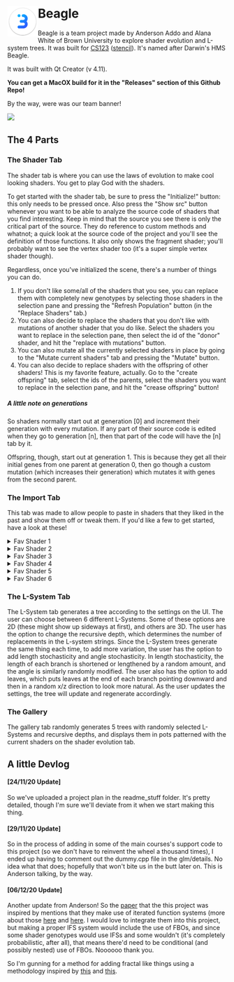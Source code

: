 #  <img src="./readme_stuff/icon_1024.png" height= 70 align="left" />Beagle

Beagle is a team project made by Anderson Addo and Alana White of Brown University to explore shader evolution and L-system trees. It was built for [CS123](https://cs.brown.edu/courses/cs123) ([stencil](https://github.com/cs123tas/final-stencil)). It's named after Darwin's HMS Beagle.

It was built with Qt Creator (v 4.11). 

**You can get a MacOX build for it in the "Releases" section of this Github Repo!**

By the way, were was our team banner!

<img src="./readme_stuff/team_banner.jpg" height=300 />

## The 4 Parts

### The Shader Tab

The shader tab is where you can use the laws of evolution to make cool looking shaders. You get to play God with the shaders.

To get started with the shader tab, be sure to press the "Initialize!" button: this only needs to be pressed once. Also press the "Show src" button whenever you want to be able to analyze the source code of shaders that you find interesting. Keep in mind that the source you see there is only the critical part of the source. They do reference to custom methods and whatnot; a quick look at the source code of the project and you'll see the definition of those functions. It also only shows the fragment shader; you'll probably want to see the vertex shader too (it's a super simple vertex shader though).

Regardless, once you've  initialized the scene, there's a number of things you can do. 

1. If you don't like some/all of the shaders that you see, you can replace them with completely new genotypes by selecting those shaders in the selection pane and pressing the "Refresh Population" button (in the "Replace Shaders" tab.)
2. You can also decide to replace the shaders that you don't like with mutations of another shader that you do like. Select the shaders you want to replace in the selection pane, then select the id of the "donor" shader, and hit the "replace with mutations" button.
3. You can also mutate all the currently selected shaders in place by going to the "Mutate current shaders" tab and pressing the "Mutate" button.
4. You can also decide to replace shaders with the offspring of other shaders! This is my favorite feature, actually. Go to the "create offspring" tab, select the ids of the parents, select the shaders you want to replace in the selection pane, and hit the "crease offspring" button!

##### A little note on generations

So shaders normally start out at generation [0] and increment their generation with every mutation. If any part of their source code is edited when they go to generation [n], then that part of the code will have the [n] tab by it.

Offspring, though, start out at generation 1. This is because they get all their initial genes from one parent at generation 0, then go though a custom mutation (which increases their generation) which mutates it with genes from the second parent.



### The Import Tab

This tab was made to allow people to paste in shaders that they liked in the past and show them off or tweak them. If you'd like a few to get started, have a look at these!



<details><summary>Fav Shader 1</summary>
<p>

```
average(my_cross(transplantZ(min(vec3(-0.48548174+0,0.63039374+0,-0.67468715+0),  vec3(pos.x+ 0, pos.x+0, pos.x+0) - vec3(pos.y+0, pos.y+0, pos.y+0) + min(vec3(0.29284927+0,0.87573367+0,1.181393+0),  vec3(timevar+0, timevar+0, timevar+0))),  perlinNoiseVec3((transplantX((vec3(pos.y+0, pos.y+0, pos.y+0) / vec3(timevar+0, timevar+0, timevar+0)),  fractal(average(vec3(timevar+0, timevar+0, timevar+0),  vec3(0.57004356+0,1.2222601+0,1.4275744+0)),  vec3(1.4275744+0,1.6760367+0,-0.30855873+0), vec3(pos.z+0, pos.z+0, pos.z+0),  vec3(timevar+0, timevar+0, timevar+0), true, true, vec3(pos.y+0, pos.y+0, pos.y+0), 4, 4, 3, 1, 1, 1, 2, 4, 0, 0, 0, 0, 0, 1, 0, 1, 1, 1))* transplantX(vec3(pos.x+ 0, pos.x+0, pos.x+0),  vec3(pos.y+0, pos.y+0, pos.y+0))),  vec3(pos.x+ 0, pos.x+0, pos.x+0))),  fractal(atan(vec3(timevar+0, timevar+0, timevar+0)),  vec3(timevar+0, timevar+0, timevar+0), average(max(vec3(timevar+0, timevar+0, timevar+0),  vec3(pos.x+ 0, pos.x+0, pos.x+0)),  vec3(pos.z+0, pos.z+0, pos.z+0)),  transplantZ(vec3(pos.x+ 0, pos.x+0, pos.x+0),  vec3(pos.z+0, pos.z+0, pos.z+0)), false, false, vec3(1.5938786+0,-0.39091733+0,1.5319189+0), 3, 3, 2, 1, 1, 0, 0, 1, 0, 1, 1, 0, 3, 3, 4, 1, 0, 0)),  (vec3(1.0299773+0,0.75646037+0,0.85278189+0)* fractal((vec3(pos.x+ 0, pos.x+0, pos.x+0) / max(vec3(timevar+0, timevar+0, timevar+0),  (perlinNoiseVec3(abs(vec3(timevar+0, timevar+0, timevar+0)),  transplantY(vec3(pos.y+0, pos.y+0, pos.y+0),  vec3(timevar+0, timevar+0, timevar+0)))* min(vec3(0.076585248+0,0.83288985+0,-0.26071259+0),  transplantZ(average(vec3(pos.y+0, pos.y+0, pos.y+0),  transplantY(vec3(pos.z+0, pos.z+0, pos.z+0),  vec3(pos.z+0, pos.z+0, pos.z+0))),  vec3(1.1732373+0,0.5403502+0,0.9053238+0)))))),  (transplantX(transplantX(vec3(pos.z+0, pos.z+0, pos.z+0),  vec3(pos.z+0, pos.z+0, pos.z+0)),  vec3(pos.y+0, pos.y+0, pos.y+0))* transplantY(vec3(1.5973549+0,0.33649653+0,1.1407388+0),  atan(transplantY(vec3(timevar+0, timevar+0, timevar+0),  vec3(timevar+0, timevar+0, timevar+0))))), sin(vec3(pos.x+ 0, pos.x+0, pos.x+0)) - fractal(fractal((vec3(pos.y+0, pos.y+0, pos.y+0)* vec3(pos.z+0, pos.z+0, pos.z+0)),  vec3(pos.x+ 0, pos.x+0, pos.x+0), vec3(pos.z+0, pos.z+0, pos.z+0),  abs(vec3(pos.x+ 0, pos.x+0, pos.x+0)), true, true, (vec3(pos.y+0, pos.y+0, pos.y+0) / vec3(pos.x+ 0, pos.x+0, pos.x+0)), 2, 1, 0, 1, 1, 1, 1, 0, 4, 0, 0, 1, 0, 0, 2, 1, 1, 0),  vec3(timevar+0, timevar+0, timevar+0), vec3(pos.x+ 0, pos.x+0, pos.x+0),  vec3(pos.x+ 0, pos.x+0, pos.x+0), false, false, my_cross(perlinNoiseVec3(vec3(-0.65977585+0,-0.0086404383+0,1.5156628+0) + vec3(pos.x+ 0, pos.x+0, pos.x+0),  min(vec3(pos.x+ 0, pos.x+0, pos.x+0),  vec3(pos.x+ 0, pos.x+0, pos.x+0))),  vec3(pos.y+0, pos.y+0, pos.y+0) + vec3(pos.x+ 0, pos.x+0, pos.x+0)), 3, 2, 1, 0, 1, 1, 1, 0, 4, 0, 0, 1, 0, 0, 2, 1, 1, 0),  sin(vec3(pos.y+0, pos.y+0, pos.y+0)), true, true, vec3(pos.z+0, pos.z+0, pos.z+0), 0, 2, 3, 1, 1, 1, 1, 2, 3, 1, 1, 1, 2, 3, 1, 1, 0, 0)))
```

</p>
</details>

<details><summary>Fav Shader 2</summary>
<p>

```
cos((transplantZ(vec3(pos.y+0, pos.y+0, pos.y+0),  vec3(0.47181803+0,0.17196974+0,0.51834494+0)) / fractal(min(vec3(timevar+0, timevar+0, timevar+0),  vec3(pos.x+ 0, pos.x+0, pos.x+0)),  abs(my_cross(average(vec3(timevar+0, timevar+0, timevar+0),  vec3(pos.z+0, pos.z+0, pos.z+0)),  vec3(-0.66001582+0,0.84839863+0,1.4276572+0))), sin(vec3(pos.x+ 0, pos.x+0, pos.x+0)),  abs(vec3(pos.z+0, pos.z+0, pos.z+0)), true, true, sin(transplantZ(max(vec3(pos.x+ 0, pos.x+0, pos.x+0),  vec3(pos.y+0, pos.y+0, pos.y+0)),  fractal(vec3(pos.x+ 0, pos.x+0, pos.x+0),  (vec3(pos.x+ 0, pos.x+0, pos.x+0)* vec3(pos.x+ 0, pos.x+0, pos.x+0)), vec3(pos.x+ 0, pos.x+0, pos.x+0),  vec3(pos.y+0, pos.y+0, pos.y+0), true, true, vec3(pos.y+0, pos.y+0, pos.y+0), 0, 4, 3, 0, 0, 0, 2, 2, 2, 1, 0, 1, 3, 0, 0, 1, 1, 1))), 0, 4, 1, 1, 1, 1, 0, 2, 3, 1, 1, 1, 3, 1, 4, 0, 1, 0)))
```

</p>
</details>

<details><summary>Fav Shader 3</summary>
<p>

```
fractal(sin(fractal(abs(vec3(pos.x+ 0, pos.x+0, pos.x+0)),  vec3(0.36220726+0,1.3940891+0,1.3773476+0), vec3(pos.y+0, pos.y+0, pos.y+0),  (vec3(pos.x+ 0, pos.x+0, pos.x+0) / fractal(average(transplantX(perlinNoiseVec3(vec3(pos.y+0, pos.y+0, pos.y+0),  average(vec3(pos.x+ 0, pos.x+0, pos.x+0),  vec3(pos.y+0, pos.y+0, pos.y+0))),  vec3(pos.z+0, pos.z+0, pos.z+0)),  vec3(0.028243922+0,-0.6344083+0,0.10517785+0)),  vec3(-0.4617658+0,-0.16093819+0,-0.039006475+0), vec3(pos.z+0, pos.z+0, pos.z+0),  transplantZ(vec3(pos.y+0, pos.y+0, pos.y+0) - vec3(-0.32460633+0,0.56094122+0,1.582038+0),  vec3(pos.x+ 0, pos.x+0, pos.x+0) - fractal(vec3(-0.61226934+0,-0.46454433+0,0.032795604+0),  vec3(-0.46454433+0,0.032795604+0,0.35751772+0), vec3(pos.y+0, pos.y+0, pos.y+0),  vec3(pos.z+0, pos.z+0, pos.z+0), true, true, vec3(pos.z+0, pos.z+0, pos.z+0), 2, 4, 0, 0, 0, 1, 1, 4, 3, 0, 1, 0, 4, 4, 1, 1, 1, 0)), true, true, vec3(pos.x+ 0, pos.x+0, pos.x+0), 0, 3, 1, 0, 0, 0, 1, 4, 0, 0, 1, 1, 4, 1, 1, 1, 0, 1)), true, true, atan(vec3(pos.z+0, pos.z+0, pos.z+0)), 4, 3, 2, 0, 0, 0, 0, 2, 4, 0, 0, 0, 3, 1, 4, 1, 1, 0)),  transplantX(perlinNoiseVec3(fractal(transplantX(perlinNoiseVec3(vec3(pos.y+0, pos.y+0, pos.y+0),  average(vec3(pos.x+ 0, pos.x+0, pos.x+0),  vec3(pos.y+0, pos.y+0, pos.y+0))),  vec3(pos.z+0, pos.z+0, pos.z+0)),  transplantZ(vec3(pos.y+0, pos.y+0, pos.y+0) - vec3(-0.32460633+0,0.56094122+0,1.582038+0),  vec3(pos.x+ 0, pos.x+0, pos.x+0) - fractal(vec3(-0.61226934+0,-0.46454433+0,0.032795604+0),  vec3(-0.46454433+0,0.032795604+0,0.35751772+0), vec3(pos.y+0, pos.y+0, pos.y+0),  vec3(pos.z+0, pos.z+0, pos.z+0), true, true, vec3(pos.z+0, pos.z+0, pos.z+0), 2, 4, 0, 0, 0, 1, 1, 4, 3, 0, 1, 0, 4, 4, 1, 1, 1, 0)), perlinNoiseVec3(vec3(pos.x+ 0, pos.x+0, pos.x+0),  (vec3(pos.x+ 0, pos.x+0, pos.x+0) - vec3(pos.z+0, pos.z+0, pos.z+0) / cos(transplantZ(vec3(pos.z+0, pos.z+0, pos.z+0),  vec3(pos.x+ 0, pos.x+0, pos.x+0))))),  vec3(pos.x+ 0, pos.x+0, pos.x+0), false, false, vec3(0.028243922+0,-0.6344083+0,0.10517785+0), 3, 2, 2, 1, 0, 0, 2, 1, 4, 0, 1, 0, 1, 2, 4, 1, 1, 1),  vec3(pos.x+ 0, pos.x+0, pos.x+0) - vec3(pos.z+0, pos.z+0, pos.z+0)),  my_cross(transplantX(vec3(pos.z+0, pos.z+0, pos.z+0) + average(vec3(-0.51711076+0,0.83015585+0,0.897416+0),  vec3(timevar+0, timevar+0, timevar+0)),  abs(vec3(pos.x+ 0, pos.x+0, pos.x+0))),  atan(atan(max(vec3(pos.z+0, pos.z+0, pos.z+0),  vec3(pos.y+0, pos.y+0, pos.y+0)))))), transplantZ(transplantZ(min(vec3(pos.z+0, pos.z+0, pos.z+0) - vec3(pos.z+0, pos.z+0, pos.z+0),  vec3(pos.x+ 0, pos.x+0, pos.x+0)),  vec3(timevar+0, timevar+0, timevar+0)),  vec3(pos.x+ 0, pos.x+0, pos.x+0)),  min(transplantZ(transplantY(vec3(timevar+0, timevar+0, timevar+0),  vec3(pos.z+0, pos.z+0, pos.z+0)),  vec3(pos.z+0, pos.z+0, pos.z+0)),  abs(transplantZ(vec3(pos.z+0, pos.z+0, pos.z+0),  vec3(pos.y+0, pos.y+0, pos.y+0)))), false, false, vec3(pos.y+0, pos.y+0, pos.y+0), 0, 4, 3, 1, 0, 0, 4, 0, 2, 1, 0, 0, 4, 4, 3, 1, 1, 1)
```

</p>
</details>


<details><summary>Fav Shader 4</summary>
<p>

```
fractal(sin(fractal(vec3(timevar+0, timevar+0, timevar+0),  vec3(-0.12119874+0,0.1405447+0,-0.76657218+0), vec3(pos.z+0, pos.z+0, pos.z+0),  atan(vec3(0.011142236+0,0.0016521072+0,-0.096066147+0)), true, true, transplantX(vec3(pos.y+0, pos.y+0, pos.y+0),  vec3(timevar+0, timevar+0, timevar+0)), 4, 1, 3, 1, 0, 0, 4, 3, 2, 0, 1, 1, 2, 3, 4, 1, 0, 0)),  transplantX(perlinNoiseVec3(vec3(0.32939366+0,0.25905618+0,0.25072694+0),  vec3(pos.z+0, pos.z+0, pos.z+0)),  vec3(pos.z+0, pos.z+0, pos.z+0)), sin(atan(vec3(pos.x+ 0, pos.x+0, pos.x+0))),  min(vec3(pos.z+0, pos.z+0, pos.z+0),  abs(transplantZ(vec3(pos.z+0, pos.z+0, pos.z+0),  min(vec3(0.32939366+0,0.25905618+0,0.25072694+0),  vec3(timevar+0, timevar+0, timevar+0))))), false, false, transplantZ(min(vec3(pos.z+0, pos.z+0, pos.z+0) - vec3(pos.z+0, pos.z+0, pos.z+0),  vec3(pos.x+ 0, pos.x+0, pos.x+0)),  vec3(timevar+0, timevar+0, timevar+0)), 0, 4, 3, 1, 0, 0, 4, 0, 2, 1, 0, 0, 4, 4, 3, 1, 1, 1)
```

</p>
</details>

<details><summary>Fav Shader 5</summary>
<p>

```
(my_cross((fractal(vec3(timevar+0, timevar+0, timevar+0),  average(vec3(pos.y+0, pos.y+0, pos.y+0),  vec3(pos.z+0, pos.z+0, pos.z+0) + vec3(timevar+0, timevar+0, timevar+0)), vec3(pos.x+ 0, pos.x+0, pos.x+0),  vec3(pos.x+ 0, pos.x+0, pos.x+0), true, true, transplantX(vec3(pos.z+0, pos.z+0, pos.z+0),  vec3(timevar+0, timevar+0, timevar+0)), 2, 0, 1, 0, 1, 0, 0, 2, 4, 1, 1, 1, 1, 3, 1, 0, 0, 1)* vec3(pos.x+ 0, pos.x+0, pos.x+0) - vec3(0.043860868+0,1.5918975+0,0.37197471+0)),  vec3(pos.z+0, pos.z+0, pos.z+0)) / vec3(pos.x+ 0, pos.x+0, pos.x+0))
```

</p>
</details>

<details><summary>Fav Shader 6</summary>
<p>

```
fractal((average(vec3(0.24134713+0,0.35078835+0,0.35297719+0),  transplantX(vec3(pos.x+ 0, pos.x+0, pos.x+0),  atan(vec3(pos.x+ 0, pos.x+0, pos.x+0))))* fractal(vec3(pos.z+0, pos.z+0, pos.z+0),  abs(vec3(-0.12445855+0,0.84581727+0,-0.53769475+0)), fractal(vec3(pos.z+0, pos.z+0, pos.z+0),  (vec3(pos.x+ 0, pos.x+0, pos.x+0) / fractal(vec3(timevar+0, timevar+0, timevar+0),  vec3(pos.y+0, pos.y+0, pos.y+0), vec3(pos.z+0, pos.z+0, pos.z+0),  (vec3(-0.72968698+0,0.74443954+0,1.170503+0)* vec3(0.74443954+0,1.170503+0,-0.64745098+0)), true, true, vec3(pos.x+ 0, pos.x+0, pos.x+0), 1, 4, 4, 1, 1, 0, 3, 4, 3, 0, 0, 0, 0, 2, 2, 0, 0, 0)), vec3(pos.y+0, pos.y+0, pos.y+0),  vec3(pos.x+ 0, pos.x+0, pos.x+0), true, true, max(vec3(pos.y+0, pos.y+0, pos.y+0),  sin(vec3(-0.37429717+0,1.6037538+0,0.054174744+0))), 1, 4, 0, 0, 1, 1, 2, 1, 4, 0, 1, 1, 4, 3, 4, 1, 0, 0),  vec3(pos.y+0, pos.y+0, pos.y+0), true, true, vec3(pos.z+0, pos.z+0, pos.z+0), 4, 2, 2, 0, 1, 1, 1, 4, 0, 0, 1, 1, 2, 1, 4, 0, 1, 1)),  max(average(vec3(pos.x+ 0, pos.x+0, pos.x+0),  vec3(timevar+0, timevar+0, timevar+0)),  transplantX(vec3(pos.y+0, pos.y+0, pos.y+0),  atan(vec3(0.76205647+0,0.91231072+0,-0.52285618+0)) + transplantX(transplantY(average(vec3(1.4001143+0,-0.24256553+0,-0.2464655+0),  vec3(pos.x+ 0, pos.x+0, pos.x+0)),  vec3(-0.43984178+0,0.093410954+0,1.3026145+0)),  vec3(pos.y+0, pos.y+0, pos.y+0)))), abs(perlinNoiseVec3(vec3(pos.z+0, pos.z+0, pos.z+0),  vec3(pos.x+ 0, pos.x+0, pos.x+0))),  min(transplantX((vec3(1.518353+0,-0.34136394+0,-0.29052988+0) / (vec3(0.76205647+0,0.91231072+0,-0.52285618+0) / vec3(timevar+0, timevar+0, timevar+0))),  vec3(pos.y+0, pos.y+0, pos.y+0)),  cos(transplantY(min(max(vec3(pos.x+ 0, pos.x+0, pos.x+0),  vec3(timevar+0, timevar+0, timevar+0) - transplantX(sin(vec3(timevar+0, timevar+0, timevar+0)),  vec3(pos.x+ 0, pos.x+0, pos.x+0))),  cos(vec3(pos.z+0, pos.z+0, pos.z+0))),  transplantY(vec3(timevar+0, timevar+0, timevar+0) + min(fractal(vec3(pos.z+0, pos.z+0, pos.z+0),  min(vec3(pos.z+0, pos.z+0, pos.z+0),  vec3(timevar+0, timevar+0, timevar+0)), vec3(1.6489937+0,1.2269027+0,1.059414+0),  vec3(pos.y+0, pos.y+0, pos.y+0), true, true, vec3(pos.y+0, pos.y+0, pos.y+0), 1, 1, 3, 0, 0, 0, 2, 2, 4, 0, 0, 0, 0, 1, 4, 1, 0, 0),  transplantZ(vec3(pos.x+ 0, pos.x+0, pos.x+0),  vec3(pos.z+0, pos.z+0, pos.z+0))),  vec3(pos.x+ 0, pos.x+0, pos.x+0))))), true, true, fractal(vec3(timevar+0, timevar+0, timevar+0),  vec3(pos.y+0, pos.y+0, pos.y+0), vec3(pos.z+0, pos.z+0, pos.z+0),  (vec3(-0.72968698+0,0.74443954+0,1.170503+0)* vec3(0.74443954+0,1.170503+0,-0.64745098+0)), true, true, vec3(pos.x+ 0, pos.x+0, pos.x+0), 1, 4, 4, 1, 1, 0, 3, 4, 3, 0, 0, 0, 0, 2, 2, 0, 0, 0), 4, 4, 0, 0, 0, 1, 0, 4, 3, 0, 1, 0, 1, 3, 2, 1, 1, 0)
```

</p>
</details>


### The L-System Tab

The L-System tab generates a tree according to the settings on the UI. The user can choose between 6 different L-Systems. Some of these options are 2D (these might show up sideways at first), and others are 3D. The user has the option to change the recursive depth, which determines the number of replacements in the L-system strings. Since the L-System trees generate the same thing each time, to add more variation, the user has the option to add length stochasticity and angle stochasticity. In length stochasticity, the length of each branch is shortened or lengthened by a random amount, and the angle is similarly randomly modified. The user also has the option to add leaves, which puts leaves at the end of each branch pointing downward and then in a random x/z direction to look more natural. As the user updates the settings, the tree will update and regenerate accordingly.

### The Gallery

The gallery tab randomly generates 5 trees with randomly selected L-Systems and recursive depths, and displays them in pots patterned with the current shaders on the shader evolution tab. 



## A little Devlog

#### [24/11/20 Update]

So we've uploaded a project plan in the readme_stuff folder. It's pretty detailed, though I'm sure we'll deviate from it when we start making this thing.



#### [29/11/20 Update]

So in the process of adding in some of the main courses's support code to this project (so we don't have to reinvent the wheel a thousand times), I ended up having to comment out  the dummy.cpp file in the glm/details. No idea what that does; hopefully that won't bite us in the butt later on. This is Anderson talking, by the way.



#### [06/12/20 Update]

Another update from Anderson! So the [paper](https://www.karlsims.com/papers/siggraph91.html) that the this project was inspired by mentions that they make use of iterated function systems (more about those [here](http://facstaff.susqu.edu/brakke/ifs/default.htm) and [here](http://soft.vub.ac.be/~tvcutsem/teaching/wpo/grafsys/ex4/les4.html). I would love to integrate them into this project, but making a proper IFS system would include the use of FBOs, and since some shader genotypes would use IFSs and some wouldn't (it's completely probabilistic, after all), that means there'd need to be conditional (and possibly nested) use of FBOs. Noooooo thank you.

So I'm gunning for a method for adding fractal like things using a methodology inspired by [this](https://www.mi.sanu.ac.rs/vismath/javier1/index.html) and [this](http://nuclear.mutantstargoat.com/articles/sdr_fract/).
